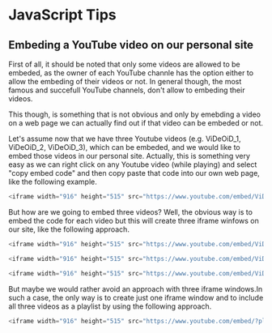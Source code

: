 # JavaScript Tips

## Embeding a YouTube video on our personal site

First of all, it should be noted that only some videos are allowed to be embeded, as the owner of each YouTube channle has the option either to allow the embeding of their videos or not. In general though, the most famous and succefull YouTube channels, don't allow to embeding their videos.

This though, is something that is not obvious and only by emebding a video on a web page we can actually find out if that video can be embeded or not. 

Let's assume now that we have three Youtube videos (e.g. ViDeOiD_1, ViDeOiD_2, ViDeOiD_3), which can be embeded,  and we would like to embed those videos in our personal site. Actually, this is something very easy as we can right click on any Youtube video (while playing) and select "copy embed code" and then copy paste that code into our own web page, like the following example.

```javascript
<iframe width="916" height="515" src="https://www.youtube.com/embed/ViDeOiD_1" title="YouTube video player" frameborder="0" allow="accelerometer; autoplay; clipboard-write; encrypted-media; gyroscope; picture-in-picture" allowfullscreen></iframe>
```

But how are we going to embed three videos? Well, the obvious way is to embed the code for each video but this will create three iframe winfows on our site, like the following approach.

```javascript
<iframe width="916" height="515" src="https://www.youtube.com/embed/ViDeOiD_1" title="YouTube video player" frameborder="0" allow="accelerometer; autoplay; clipboard-write; encrypted-media; gyroscope; picture-in-picture" allowfullscreen></iframe>

<iframe width="916" height="515" src="https://www.youtube.com/embed/ViDeOiD_2" title="YouTube video player" frameborder="0" allow="accelerometer; autoplay; clipboard-write; encrypted-media; gyroscope; picture-in-picture" allowfullscreen></iframe>

<iframe width="916" height="515" src="https://www.youtube.com/embed/ViDeOiD_3" title="YouTube video player" frameborder="0" allow="accelerometer; autoplay; clipboard-write; encrypted-media; gyroscope; picture-in-picture" allowfullscreen></iframe>

```

But maybe we would rather avoid  an approach with three iframe windows.In such a case, the only way is to create just one iframe window and to include all three videos as a playlist by using the following approach.

```javascript
<iframe width="916" height="515" src="https://www.youtube.com/embed/?playlist=ViDeOiD_1,ViDeOiD_2,ViDeOiD_3" title="YouTube video player" frameborder="0" allow="accelerometer; autoplay; clipboard-write; encrypted-media; gyroscope; picture-in-picture" allowfullscreen></iframe>
```
